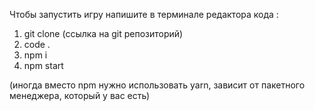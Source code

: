 Чтобы запустить игру напишите в терминале редактора кода :
1. git clone (ccылка на git репозиторий)
2. code . 
3. npm i
4. npm start

(иногда вместо npm нужно использовать yarn, зависит от пакетного менеджера, который у вас есть)
